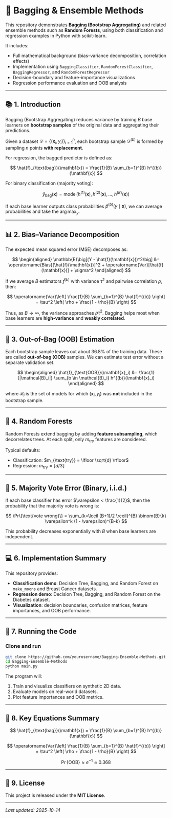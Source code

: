 
# 🧠 Bagging & Ensemble Methods

This repository demonstrates **Bagging (Bootstrap Aggregating)** and related ensemble methods such as **Random Forests**, using both classification and regression examples in Python with scikit-learn.

It includes:
- Full mathematical background (bias–variance decomposition, correlation effects)
- Implementation using `BaggingClassifier`, `RandomForestClassifier`, `BaggingRegressor`, and `RandomForestRegressor`
- Decision-boundary and feature-importance visualizations
- Regression performance evaluation and OOB analysis

---

## 📚 1. Introduction

Bagging (Bootstrap Aggregating) reduces variance by training $B$ base learners on **bootstrap samples** of the original data and aggregating their predictions.

Given a dataset $\mathcal{D} = \{ (\mathbf{x}_i, y_i) \}_{i=1}^{n}$, each bootstrap sample $\mathcal{D}^{(b)}$ is formed by sampling $n$ points **with replacement**.

For regression, the bagged predictor is defined as:

$$
\hat{f}_{\text{bag}}(\mathbf{x}) = \frac{1}{B} \sum_{b=1}^{B} h^{(b)}(\mathbf{x})
$$

For binary classification (majority voting):

$$
\hat{y}_{\text{bag}}(\mathbf{x}) = \operatorname*{mode}\big(h^{(1)}(\mathbf{x}), h^{(2)}(\mathbf{x}), \ldots, h^{(B)}(\mathbf{x})\big)
$$

If each base learner outputs class probabilities $\hat{p}^{(b)}(y \mid \mathbf{x})$, we can average probabilities and take the $\arg\max_y$.

---

## 📊 2. Bias–Variance Decomposition

The expected mean squared error (MSE) decomposes as:

$$
\begin{aligned}
\mathbb{E}\big[(Y - \hat{f}(\mathbf{x}))^2\big]
&= \operatorname{Bias}[\hat{f}(\mathbf{x})]^2 + \operatorname{Var}[\hat{f}(\mathbf{x})] + \sigma^2
\end{aligned}
$$

If we average $B$ estimators $\hat{f}^{(b)}$ with variance $\tau^2$ and pairwise correlation $\rho$, then:

$$
\operatorname{Var}\left[ \frac{1}{B} \sum_{b=1}^{B} \hat{f}^{(b)} \right]
= \tau^2 \left( \rho + \frac{1 - \rho}{B} \right)
$$

Thus, as $B \to \infty$, the variance approaches $\rho \tau^2$. Bagging helps most when base learners are **high-variance** and **weakly correlated**.

---

## 🔢 3. Out-of-Bag (OOB) Estimation

Each bootstrap sample leaves out about 36.8% of the training data. These are called **out-of-bag (OOB)** samples. We can estimate test error without a separate validation set.

$$
\begin{aligned}
\hat{f}_{\text{OOB}}(\mathbf{x}_i)
&= \frac{1}{|\mathcal{B}_i|} \sum_{b \in \mathcal{B}_i} h^{(b)}(\mathbf{x}_i)
\end{aligned}
$$

where $\mathcal{B}_i$ is the set of models for which $(\mathbf{x}_i, y_i)$ was **not** included in the bootstrap sample.

---

## 🌲 4. Random Forests

Random Forests extend bagging by adding **feature subsampling**, which decorrelates trees. At each split, only $m_{\text{try}}$ features are considered.

Typical defaults:
- Classification: $m_{\text{try}} = \lfloor \sqrt{d} \rfloor$
- Regression: $m_{\text{try}} = \lfloor d / 3 \rfloor$

---

## 🧮 5. Majority Vote Error (Binary, i.i.d.)

If each base classifier has error $\varepsilon < \frac{1}{2}$, then the probability that the majority vote is wrong is:

$$
\Pr\{\text{vote wrong}\} = \sum_{k=\lceil (B+1)/2 \rceil}^{B} \binom{B}{k} \varepsilon^k (1 - \varepsilon)^{B-k}
$$

This probability decreases exponentially with $B$ when base learners are independent.

---

## 💻 6. Implementation Summary

This repository provides:
- **Classification demo**: Decision Tree, Bagging, and Random Forest on `make_moons` and Breast Cancer datasets.
- **Regression demo**: Decision Tree, Bagging, and Random Forest on the Diabetes dataset.
- **Visualization**: decision boundaries, confusion matrices, feature importances, and OOB performance.

---

## 🧰 7. Running the Code

### Clone and run
```bash
git clone https://github.com/yourusername/Bagging-Ensemble-Methods.git
cd Bagging-Ensemble-Methods
python main.py
```

The program will:
1. Train and visualize classifiers on synthetic 2D data.
2. Evaluate models on real-world datasets.
3. Plot feature importances and OOB metrics.

---

## 🧠 8. Key Equations Summary

$$
\hat{f}_{\text{bag}}(\mathbf{x}) = \frac{1}{B} \sum_{b=1}^{B} h^{(b)}(\mathbf{x})
$$

$$
\operatorname{Var}\left[ \frac{1}{B} \sum_{b=1}^{B} \hat{f}^{(b)} \right]
= \tau^2 \left( \rho + \frac{1 - \rho}{B} \right)
$$

$$
\Pr\{\text{OOB}\} \approx e^{-1} \approx 0.368
$$

---

## 🧾 9. License

This project is released under the **MIT License**.

---

_Last updated: 2025-10-14_
